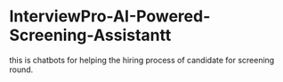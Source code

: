 # InterviewPro-AI-Powered-Screening-Assistantt
this is chatbots for helping the hiring process of candidate for screening round.
